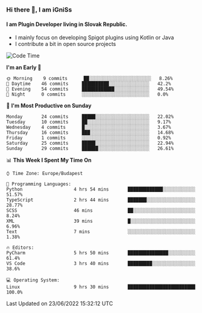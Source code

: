 ### Hi there 👋, I am iGniSs

#### I am Plugin Developer living in Slovak Republic.
- I mainly focus on developing Spigot plugins using Kotlin or Java
- I contribute a bit in open source projects

<!--START_SECTION:waka-->
![Code Time](http://img.shields.io/badge/Code%20Time-793%20hrs%203%20mins-blue)

**I'm an Early 🐤** 

```text
🌞 Morning    9 commits      ██░░░░░░░░░░░░░░░░░░░░░░░   8.26% 
🌆 Daytime    46 commits     ██████████░░░░░░░░░░░░░░░   42.2% 
🌃 Evening    54 commits     ████████████░░░░░░░░░░░░░   49.54% 
🌙 Night      0 commits      ░░░░░░░░░░░░░░░░░░░░░░░░░   0.0%

```
📅 **I'm Most Productive on Sunday** 

```text
Monday       24 commits     █████░░░░░░░░░░░░░░░░░░░░   22.02% 
Tuesday      10 commits     ██░░░░░░░░░░░░░░░░░░░░░░░   9.17% 
Wednesday    4 commits      █░░░░░░░░░░░░░░░░░░░░░░░░   3.67% 
Thursday     16 commits     ███░░░░░░░░░░░░░░░░░░░░░░   14.68% 
Friday       1 commits      ░░░░░░░░░░░░░░░░░░░░░░░░░   0.92% 
Saturday     25 commits     █████░░░░░░░░░░░░░░░░░░░░   22.94% 
Sunday       29 commits     ██████░░░░░░░░░░░░░░░░░░░   26.61%

```


📊 **This Week I Spent My Time On** 

```text
⌚︎ Time Zone: Europe/Budapest

💬 Programming Languages: 
Python                   4 hrs 54 mins       █████████████░░░░░░░░░░░░   51.57% 
TypeScript               2 hrs 44 mins       ███████░░░░░░░░░░░░░░░░░░   28.77% 
SCSS                     46 mins             ██░░░░░░░░░░░░░░░░░░░░░░░   8.24% 
XML                      39 mins             █░░░░░░░░░░░░░░░░░░░░░░░░   6.96% 
Text                     7 mins              ░░░░░░░░░░░░░░░░░░░░░░░░░   1.38%

🔥 Editors: 
PyCharm                  5 hrs 50 mins       ███████████████░░░░░░░░░░   61.4% 
VS Code                  3 hrs 40 mins       █████████░░░░░░░░░░░░░░░░   38.6%

💻 Operating System: 
Linux                    9 hrs 30 mins       █████████████████████████   100.0%

```


 Last Updated on 23/06/2022 15:32:12 UTC
<!--END_SECTION:waka-->